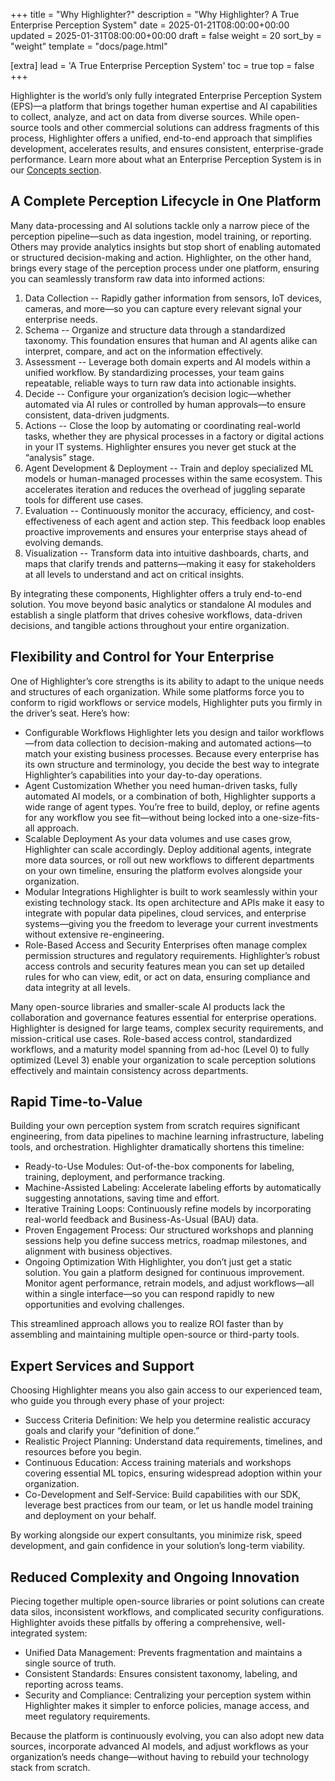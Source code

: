 +++
title = "Why Highlighter?"
description = "Why Highlighter? A True Enterprise Perception System"
date = 2025-01-21T08:00:00+00:00
updated = 2025-01-31T08:00:00+00:00
draft = false
weight = 20
sort_by = "weight"
template = "docs/page.html"

[extra]
lead = 'A True Enterprise Perception System'
toc = true
top = false
+++

Highlighter is the world’s only fully integrated Enterprise Perception System (EPS)—a platform that brings together human expertise and AI capabilities to collect, analyze, and act on data from diverse sources. While open-source tools and other commercial solutions can address fragments of this process, Highlighter offers a unified, end-to-end approach that simplifies development, accelerates results, and ensures consistent, enterprise-grade performance. Learn more about what an Enterprise Perception System is in our [Concepts section](/docs/user-manual/concepts/introduction).

## A Complete Perception Lifecycle in One Platform

Many data-processing and AI solutions tackle only a narrow piece of the perception pipeline—such as data ingestion, model training, or reporting. Others may provide analytics insights but stop short of enabling automated or structured decision-making and action. Highlighter, on the other hand, brings every stage of the perception process under one platform, ensuring you can seamlessly transform raw data into informed actions:

1.	Data Collection -- Rapidly gather information from sensors, IoT devices, cameras, and more—so you can capture every relevant signal your enterprise needs.
2.	Schema -- Organize and structure data through a standardized taxonomy. This foundation ensures that human and AI agents alike can interpret, compare, and act on the information effectively.
3.	Assessment -- Leverage both domain experts and AI models within a unified workflow. By standardizing processes, your team gains repeatable, reliable ways to turn raw data into actionable insights.
4.	Decide -- Configure your organization’s decision logic—whether automated via AI rules or controlled by human approvals—to ensure consistent, data-driven judgments.
5.	Actions -- Close the loop by automating or coordinating real-world tasks, whether they are physical processes in a factory or digital actions in your IT systems. Highlighter ensures you never get stuck at the “analysis” stage.
6.	Agent Development & Deployment -- Train and deploy specialized ML models or human-managed processes within the same ecosystem. This accelerates iteration and reduces the overhead of juggling separate tools for different use cases.
7.	Evaluation -- Continuously monitor the accuracy, efficiency, and cost-effectiveness of each agent and action step. This feedback loop enables proactive improvements and ensures your enterprise stays ahead of evolving demands.
8.	Visualization -- Transform data into intuitive dashboards, charts, and maps that clarify trends and patterns—making it easy for stakeholders at all levels to understand and act on critical insights.


By integrating these components, Highlighter offers a truly end-to-end solution. You move beyond basic analytics or standalone AI modules and establish a single platform that drives cohesive workflows, data-driven decisions, and tangible actions throughout your entire organization.

## Flexibility and Control for Your Enterprise

One of Highlighter’s core strengths is its ability to adapt to the unique needs and structures of each organization. While some platforms force you to conform to rigid workflows or service models, Highlighter puts you firmly in the driver’s seat. Here’s how:
* Configurable Workflows
Highlighter lets you design and tailor workflows—from data collection to decision-making and automated actions—to match your existing business processes. Because every enterprise has its own structure and terminology, you decide the best way to integrate Highlighter’s capabilities into your day-to-day operations.
* Agent Customization
Whether you need human-driven tasks, fully automated AI models, or a combination of both, Highlighter supports a wide range of agent types. You’re free to build, deploy, or refine agents for any workflow you see fit—without being locked into a one-size-fits-all approach.
* Scalable Deployment
As your data volumes and use cases grow, Highlighter can scale accordingly. Deploy additional agents, integrate more data sources, or roll out new workflows to different departments on your own timeline, ensuring the platform evolves alongside your organization.
* Modular Integrations
Highlighter is built to work seamlessly within your existing technology stack. Its open architecture and APIs make it easy to integrate with popular data pipelines, cloud services, and enterprise systems—giving you the freedom to leverage your current investments without extensive re-engineering.
* Role-Based Access and Security
Enterprises often manage complex permission structures and regulatory requirements. Highlighter’s robust access controls and security features mean you can set up detailed rules for who can view, edit, or act on data, ensuring compliance and data integrity at all levels.

Many open-source libraries and smaller-scale AI products lack the collaboration and governance features essential for enterprise operations. Highlighter is designed for large teams, complex security requirements, and mission-critical use cases. Role-based access control, standardized workflows, and a maturity model spanning from ad-hoc (Level 0) to fully optimized (Level 3) enable your organization to scale perception solutions effectively and maintain consistency across departments.

## Rapid Time-to-Value

Building your own perception system from scratch requires significant engineering, from data pipelines to machine learning infrastructure, labeling tools, and orchestration. Highlighter dramatically shortens this timeline:
*   Ready-to-Use Modules: Out-of-the-box components for labeling, training, deployment, and performance tracking.
*   Machine-Assisted Labeling: Accelerate labeling efforts by automatically suggesting annotations, saving time and effort.
*   Iterative Training Loops: Continuously refine models by incorporating real-world feedback and Business-As-Usual (BAU) data.
*   Proven Engagement Process: Our structured workshops and planning sessions help you define success metrics, roadmap milestones, and alignment with business objectives.
* Ongoing Optimization
With Highlighter, you don’t just get a static solution. You gain a platform designed for continuous improvement. Monitor agent performance, retrain models, and adjust workflows—all within a single interface—so you can respond rapidly to new opportunities and evolving challenges.

This streamlined approach allows you to realize ROI faster than by assembling and maintaining multiple open-source or third-party tools.

## Expert Services and Support

Choosing Highlighter means you also gain access to our experienced team, who guide you through every phase of your project:
*   Success Criteria Definition: We help you determine realistic accuracy goals and clarify your “definition of done.”
*   Realistic Project Planning: Understand data requirements, timelines, and resources before you begin.
*   Continuous Education: Access training materials and workshops covering essential ML topics, ensuring widespread adoption within your organization.
*   Co-Development and Self-Service: Build capabilities with our SDK, leverage best practices from our team, or let us handle model training and deployment on your behalf.

By working alongside our expert consultants, you minimize risk, speed development, and gain confidence in your solution’s long-term viability.

## Reduced Complexity and Ongoing Innovation

Piecing together multiple open-source libraries or point solutions can create data silos, inconsistent workflows, and complicated security configurations. Highlighter avoids these pitfalls by offering a comprehensive, well-integrated system:
* Unified Data Management: Prevents fragmentation and maintains a single source of truth.
* Consistent Standards: Ensures consistent taxonomy, labeling, and reporting across teams.
* Security and Compliance: Centralizing your perception system within Highlighter makes it simpler to enforce policies, manage access, and meet regulatory requirements.

Because the platform is continuously evolving, you can also adopt new data sources, incorporate advanced AI models, and adjust workflows as your organization’s needs change—without having to rebuild your technology stack from scratch.

